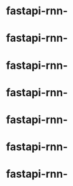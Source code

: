 # fastapi-rnn-
# fastapi-rnn-
# fastapi-rnn-
# fastapi-rnn-
# fastapi-rnn-
# fastapi-rnn-
# fastapi-rnn-
